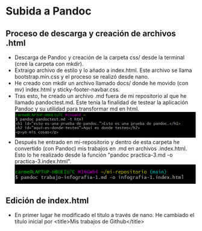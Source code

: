 # Subida a Pandoc
## Proceso de descarga y creación de archivos .html
- Descarga de Pandoc y creación de la carpeta css/ desde la terminal (creé la carpeta con mkdir). 
- Extraigo archivo de estilo y lo añado a index.html. Este archivo se llama bootstrap.min.css y el proceso se realizó desde nano.
- He creado con mkdir un archivo llamado docs/ donde he movido (con mv) index.html y sticky-footer-navbar.css.
- Tras esto, he creado un archivo .md fuera de mi repositorio al que he llamado pandoctest.md. Este tenía la finalidad de testear la aplicación Pandoc y su utilidad para transformar md en html. 
![testeo de pandoctest.md](/img/terminal-prueba-pacdoc.PNG)
- Después he entrado en mi-repositorio y dentro de esta carpeta he convertido (con Pandoc) mis trabajos en .md en archivos .index.html. Esto lo he realizado desde la función "pandoc practica-3.md -o practica-3.index.html".
![conversión oficial](/img/terminal-oficial-pandoc.PNG) 
## Edición de index.html
- En primer lugar he modificado el título a través de nano. He cambiado el título inicial por \<title\>Mis trabajos de Github\<\/title\>
